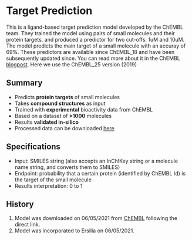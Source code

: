 # Target Prediction

This is a ligand-based target prediction model developed by the ChEMBL team. They trained the model using pairs of small molecules and their protein targets, and produced a predictor for two cut-offs: 1uM and 10uM. The model predicts the main target of a small molecule with an accuray of 69%. These predictors are available since ChEMBL_18 and have been subsequently updated since. You can read more about it in the ChEMBL [blogpost](https://chembl.github.io/ligand-based-target-predictions-in/). Here we use the ChEMBL_25 version (2019)

## Summary

* Predicts **protein targets** of small molecules
* Takes **compound structures** as input
* Trained with **experimental** bioactivity data from ChEMBL
* Based on a dataset of **>1000** molecules
* Results **validated in-silico**
* Processed data can be downloaded [here](https://github.com/chembl/target_predictions)

## Specifications

* Input: SMILES string (also accepts an InChIKey string or a molecule name string, and converts them to SMILES) 
* Endpoint: probability that a certain protein (identified by ChEMBL Id) is the target of the small molecule
* Results interpretation: 0 to 1

## History

1. Model was downloaded on 06/05/2021 from [ChEMBL](http://ftp.ebi.ac.uk/pub/databases/chembl/target_predictions/NB/) following the direct link.
4. Model was incorporated to Ersilia on 06/05/2021.

